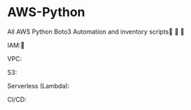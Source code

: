 # AWS-Python
All AWS Python Boto3 Automation and inventory scripts:purple_heart: :love_you_gesture: :muscle:

IAM::cowboy_hat_face:

VPC:

S3:

Serverless (Lambda):

CI/CD:

